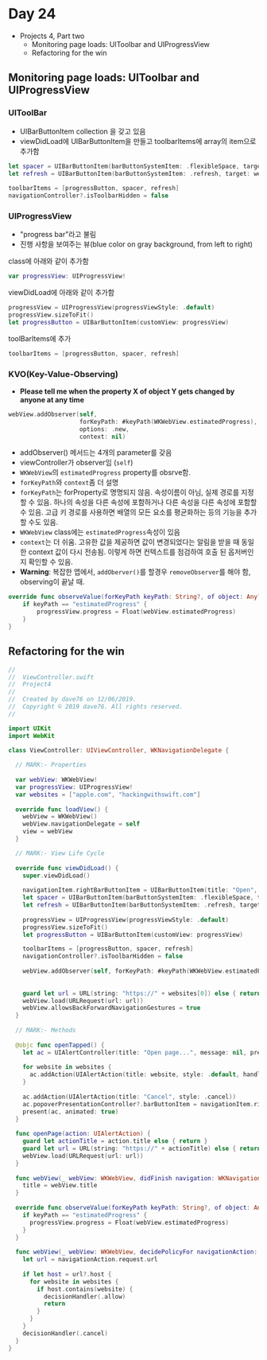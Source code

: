 # Day 24

* Projects 4, Part two
  - Monitoring page loads: UIToolbar and UIProgressView
  - Refactoring for the win


## Monitoring page loads: UIToolbar and UIProgressView

### UIToolBar
* UIBarButtonItem collection 을 갖고 있음
* viewDidLoad에 UIBarButtonItem을 만들고 toolbarItems에 array의 item으로 추가함

```Swift
let spacer = UIBarButtonItem(barButtonSystemItem: .flexibleSpace, target: nil, action: nil)
let refresh = UIBarButtonItem(barButtonSystemItem: .refresh, target: webView, action: #selector(webView.reload))
    
toolbarItems = [progressButton, spacer, refresh]
navigationController?.isToolbarHidden = false
```

### UIProgressView
* "progress bar"라고 불림
* 진행 사항을 보여주는 뷰(blue color on gray background, from left to right)

class에 아래와 같이 추가함

```Swift
var progressView: UIProgressView!
```

viewDidLoad에 아래와 같이 추가함

```Swift
progressView = UIProgressView(progressViewStyle: .default)
progressView.sizeToFit()
let progressButton = UIBarButtonItem(customView: progressView)
```
toolBarItems에 추가

```Swift
toolbarItems = [progressButton, spacer, refresh]
```

### KVO(Key-Value-Observing)

 *  __Please tell me when the property X of object Y gets changed by anyone at any time__

```Swift
webView.addObserver(self, 
					forKeyPath: #keyPath(WKWebView.estimatedProgress), 
 					options: .new, 
					context: nil)
```

* addObserver() 메서드는 4개의 parameter를 갖음
* viewController가 observer임 (`self`)
* `WKWebView`의 `estimatedProgress` property를 obsrve함.
* `forKeyPath`와 `context`좀 더 설명
* `forKeyPath`는 forProperty로 명명되지 않음. 속성이름이 아님, 실제 경로를 지정할 수 있음. 하나의 속성을 다른 속성에 포함하거나 다른 속성을 다른 속성에 포함할 수 있음. 고급 키 경로를 사용하면 배열의 모든 요소를 평균화하는 등의 기능을 추가 할 수도 있음.
* `WKWebView` class에는 `estimatedProgress`속성이 있음
* `context`는 더 쉬움. 고유한 값을 제공하면 값이 변경되었다는 알림을 받을 때 동일한 context 값이 다시 전송됨. 이렇게 하면 컨텍스트를 점검하여 호출 된 옵저버인지 확인할 수 있음.
* __Warning__: 복잡한 앱에서, `addOberver()`를 할경우 `removeObserver`를 해야 함, observing이 끝날 때.

```Swift
override func observeValue(forKeyPath keyPath: String?, of object: Any?, change: [NSKeyValueChangeKey : Any]?, context: UnsafeMutableRawPointer?) {
	if keyPath == "estimatedProgress" {
		progressView.progress = Float(webView.estimatedProgress)
	}
}
```


## Refactoring for the win

```Swift
//
//  ViewController.swift
//  Project4
//
//  Created by dave76 on 12/06/2019.
//  Copyright © 2019 dave76. All rights reserved.
//

import UIKit
import WebKit

class ViewController: UIViewController, WKNavigationDelegate {
  
  // MARK:- Properties
  
  var webView: WKWebView!
  var progressView: UIProgressView!
  var websites = ["apple.com", "hackingwithswift.com"]
  
  override func loadView() {
    webView = WKWebView()
    webView.navigationDelegate = self
    view = webView
  }

  // MARK:- View Life Cycle
  
  override func viewDidLoad() {
    super.viewDidLoad()
    
    navigationItem.rightBarButtonItem = UIBarButtonItem(title: "Open", style: .plain, target: self, action: #selector(openTapped))
    let spacer = UIBarButtonItem(barButtonSystemItem: .flexibleSpace, target: nil, action: nil)
    let refresh = UIBarButtonItem(barButtonSystemItem: .refresh, target: webView, action: #selector(webView.reload))
    
    progressView = UIProgressView(progressViewStyle: .default)
    progressView.sizeToFit()
    let progressButton = UIBarButtonItem(customView: progressView)

    toolbarItems = [progressButton, spacer, refresh]
    navigationController?.isToolbarHidden = false
    
    webView.addObserver(self, forKeyPath: #keyPath(WKWebView.estimatedProgress), options: .new, context: nil)
    
    
    guard let url = URL(string: "https://" + websites[0]) else { return }
    webView.load(URLRequest(url: url))
    webView.allowsBackForwardNavigationGestures = true
  }
  
  // MARK:- Methods
  
  @objc func openTapped() {
    let ac = UIAlertController(title: "Open page...", message: nil, preferredStyle: .actionSheet)
    
    for website in websites {
      ac.addAction(UIAlertAction(title: website, style: .default, handler: openPage))
    }
    
    ac.addAction(UIAlertAction(title: "Cancel", style: .cancel))
    ac.popoverPresentationController?.barButtonItem = navigationItem.rightBarButtonItem
    present(ac, animated: true)
  }
  
  func openPage(action: UIAlertAction) {
    guard let actionTitle = action.title else { return }
    guard let url = URL(string: "https://" + actionTitle) else { return }
    webView.load(URLRequest(url: url))
  }
  
  func webView(_ webView: WKWebView, didFinish navigation: WKNavigation!) {
    title = webView.title
  }
  
  override func observeValue(forKeyPath keyPath: String?, of object: Any?, change: [NSKeyValueChangeKey : Any]?, context: UnsafeMutableRawPointer?) {
    if keyPath == "estimatedProgress" {
      progressView.progress = Float(webView.estimatedProgress)
    }
  }
  
  func webView(_ webView: WKWebView, decidePolicyFor navigationAction: WKNavigationAction, decisionHandler: @escaping (WKNavigationActionPolicy) -> Void) {
    let url = navigationAction.request.url
    
    if let host = url?.host {
      for website in websites {
        if host.contains(website) {
          decisionHandler(.allow)
          return
        }
      }
    }
    decisionHandler(.cancel)
  }
}
```